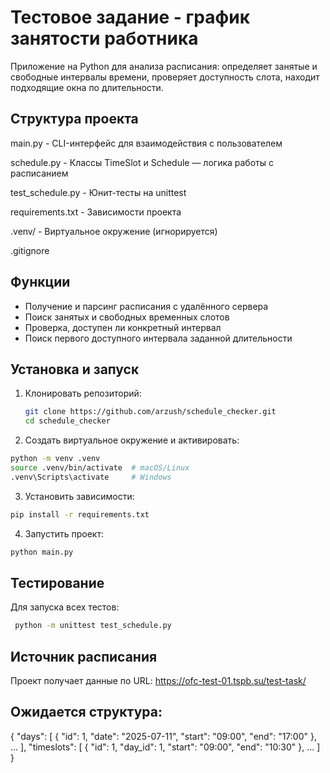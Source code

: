 # Тестовое задание - график занятости работника

Приложение на Python для анализа расписания: определяет занятые и свободные интервалы времени, проверяет доступность слота, находит подходящие окна по длительности.

## Структура проекта
main.py - CLI-интерфейс для взаимодействия с пользователем

schedule.py - Классы TimeSlot и Schedule — логика работы с расписанием

test_schedule.py - Юнит-тесты на unittest

requirements.txt - Зависимости проекта

.venv/ - Виртуальное окружение (игнорируется)

.gitignore

## Функции

- Получение и парсинг расписания с удалённого сервера
- Поиск занятых и свободных временных слотов
- Проверка, доступен ли конкретный интервал
- Поиск первого доступного интервала заданной длительности

## Установка и запуск

1. Клонировать репозиторий:
   ```bash
   git clone https://github.com/arzush/schedule_checker.git
   cd schedule_checker
   ```

2.	Создать виртуальное окружение и активировать:
   ```bash
   python -m venv .venv
   source .venv/bin/activate  # macOS/Linux
   .venv\Scripts\activate     # Windows
   ```


3.	Установить зависимости:
   ```bash
  pip install -r requirements.txt
  ```


4.	Запустить проект:
   ```bash
  python main.py
  ```
  

## Тестирование
Для запуска всех тестов:
  ```bash
   python -m unittest test_schedule.py
  ```


## Источник расписания

Проект получает данные по URL:
https://ofc-test-01.tspb.su/test-task/

## Ожидается структура:

{
  "days": [
    { "id": 1, "date": "2025-07-11", "start": "09:00", "end": "17:00" },
    ...
  ],
  "timeslots": [
    { "id": 1, "day_id": 1, "start": "09:00", "end": "10:30" },
    ...
  ]
}
